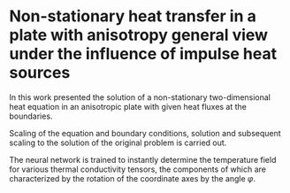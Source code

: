 # Non-stationary heat transfer in a plate with anisotropy general view under the influence of impulse heat sources

In this work presented the solution of a non-stationary two-dimensional heat equation in an anisotropic plate with given heat fluxes at the boundaries.

Scaling of the equation and boundary conditions, solution and subsequent scaling to the solution of the original problem is carried out.

The neural network is trained to instantly determine the temperature field for various thermal conductivity tensors, the components of which are characterized by the rotation of the coordinate axes by the angle $\varphi$.
